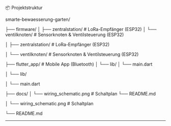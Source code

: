 📦 Projektstruktur

smarte-bewaesserung-garten/

├── firmware/
│   ├── zentralstation/         # LoRa-Empfänger (ESP32)
│   └── ventilknoten/           # Sensorknoten & Ventilsteuerung (ESP32)

│    ├── zentralstation/         # LoRa-Empfänger (ESP32)

│    └── ventilknoten/           # Sensorknoten & Ventilsteuerung (ESP32)

├── flutter_app/                # Mobile App (Bluetooth)
│   └── lib/
│       └── main.dart

│    └── lib/

│        └── main.dart

├── docs/
│   └── wiring_schematic.png    # Schaltplan
└── README.md

│    └── wiring_schematic.png    # Schaltplan

 └── README.md



---
